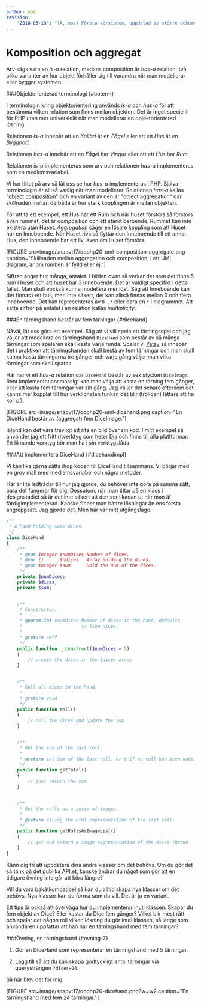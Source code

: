 ```yaml
---
author: mos
revision:
    "2018-03-13": "(A, mos) Första versionen, uppdelad av större dokument."
...
```

Komposition och aggregat
==================================

Arv sägs vara en *is-a* relation, medans composition är *has-a* relation, två olika varianter av hur objekt förhåller sig till varandra när man modellerar eller bygger systemen.



###Objektorienterad terminologi {#ooterm}

I terminologin kring objektorientering används *is-a* och *has-a* för att bestämma vilken relation som finns mellan objekten. Det är inget speciellt för PHP utan mer universiellt när man modellerar en objektorienterad lösning. 

Relationen *is-a* innebär att en *Kolibri* är en *Fågel* eller att ett *Hus* är en *Byggnad*.

Relationen *has-a* innebär att en *Fågel* har *Vingar* eller att ett *Hus* har *Rum*.

Relationen *is-a* implementeras som arv och relationen *has-a* implementeras som en medlemsvariabel.

Vi har tittat på arv så låt oss se hur *has-a* implementeras i PHP. Själva terminologin är alltså vanlig när man modellerar. Relationen *has-a* kallas "[object composition](http://en.wikipedia.org/wiki/Object_composition)" och en variant av den är "object aggregation" där skillnaden mellan de båda är hur stark kopplingen är mellan objekten. 

För att ta ett exempel, ett Hus har ett Rum och när huset förstörs så förstörs även rummet, det är _composition_ och ett starkt beroende. Rummet kan inte existera utan Huset. _Aggregation_ säger en lösare koppling som att Huset har en Inneboende. När Huset rivs så flyttar den Inneboende till ett annat Hus, den Inneboende har ett liv, även om Huset förstörs.

[FIGURE src=image/snapvt17/oophp20-uml-composition-aggregate.png caption="Skillnaden mellan aggregation och composition, i ett UML diagram, är om romben är fylld eller ej."]

Siffran anger hur många, antalet. I bilden ovan så verkar det som det finns 5 rum i huset och att huset har 3 inneboende. Det är väldigt specifikt i detta fallet. Man skull eockså kunna modellera mer löst. Säg att Inneboende kan det finnas i ett hus, men inte säkert, det kan alltså finnas mellan 0 och flera inneboende. Det kan representeras av `0..*` eller bara en `*` i diagrammet. Att sätta siffror på antalet i en relation kallas *multiplicity*.



###En tärningshand består av fem tärningar {#dicehand}

Nåväl, låt oss göra ett exempel. Säg att vi vill spela ett tärningsspel och jag väljer att modellera en tärningshand `DiceHand` som består av så många tärningar som spelaren skall kasta varje runda. Spelar vi [Yatsy](http://sv.wikipedia.org/wiki/Yatzy) så innebär det i praktiken att tärningshanden skall bestå av fem tärningar och man skall kunna kasta tärningarna tre gånger och varje gång väljer man vilka tärningar som skall sparas.

Här har vi ett *has-a* relation där `DiceHand` består av sex stycken `DiceImage`. Rent implementationsmässigt kan man välja att kasta en tärning fem gånger, eller att kasta fem tärningar var sin gång. Jag väljer det senare eftersom det känns mer kopplat till hur verkligheten funkar, det blir (troligen) lättare att ha koll på.

[FIGURE src=image/snapvt17/oophp20-uml-dicehand.png caption="En DiceHand består av (aggregat) fem DiceImage."]

Ibland kan det vara trevligt att rita en bild över sin kod. I mitt exempel så använder jag ett fritt ritverktyg som heter [Dia](https://wiki.gnome.org/Apps/Dia/) och finns till alla plattformar. Ett liknande verktyg bör man ha i sin verktygslåda.



###Att implementera DiceHand {#dicehandimpl}

Vi kan lika gärna sätta ihop koden till DiceHand tillsammans. Vi börjar med en grov mall med medlemsvariabel och några metoder.

Här är lite ledtrådar till hur jag gjorde, du behöver inte göra på samma sätt, bara det fungerar för dig. Dessutom, när man tittar på en klass i designstadiet så är det inte säkert att den ser likadan ut när man äf färdigimplementerad. Kanske finner man bättre lösningar än ens första angreppsätt. Jag gjorde det. Men här var mitt utgångsläge.

```php
/**
 * A hand holding some dices.
 */
class DiceHand
{
    /**
     * @var integer $numDices Number of dices.
     * @var []      $ndices   Array holding the dices.
     * @var integer $sum      Hold the sum of the dices.
     */
    private $numDices;
    private $dices;
    private $sum;


    /**
     * Constructor.
     *
     * @param int $numDices Number of dices in the hand, defaults
     *                      to five dices.
     *
     * @return self
     */
    public function __construct($numDices = 5)
    {
        // create the dices in the $dices array
    }


    /**
     * Roll all dices in the hand.
     *
     * @return void
     */
    public function roll()
    {
        // roll the dices and update the sum
    }


    /**
     * Get the sum of the last roll.
     *
     * @return int Sum of the last roll, or 0 if no roll has been made.
     */
    public function getTotal()
    {
        // just return the sum
    }


    /**
     * Get the rolls as a serie of images.
     *
     * @return string The html representation of the last roll.
     */
    public function getRollsAsImageList()
    {
        // get and return a image representation of the dices thrown
    }
}
```

Känn dig fri att uppdatera dina andra klasser om det behövs. Om du gör det så tänk på det publika API:et, kanske ändrar du något som gör att en tidigare övning inte går att köra längre?

Vill du vara bakåtkompatibel så kan du alltid skapa nya klasser om det behövs. Nya klasser kan du forma som du vill. Det är ju en variant.

Ett tips är också att överväga hur du implementerar inuti klassen. Skapar du fem objekt av Dice? Eller kastar du Dice fem gånger? Vilket blir mest rätt och spelar det någon roll vilken lösning du gör inuti klassen, så länge som användaren uppfattar att han har en tärningshand med fem tärningar?



###Övning, en tärningshand {#ovning-7}

1. Gör en DiceHand som representerar en tärningshand med 5 tärningar.

1. Lägg till så att du kan skapa godtyckligt antal tärningar via querysträngen `?dices=24`.

Så här blev det för mig.

[FIGURE src=image/snapvt17/oophp20-dicehand.png?w=w2 caption="En tärningshand med <strike>fem</strike> 24 tärningar."]
